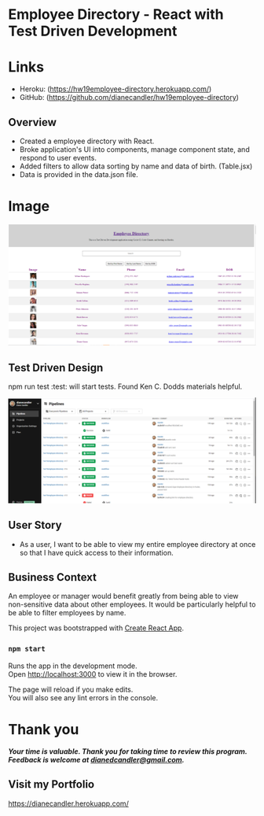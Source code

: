 # Employee Directory - React with Test Driven Development

# Links
* Heroku:  (https://hw19employee-directory.herokuapp.com/)
* GitHub:  (https://github.com/dianecandler/hw19employee-directory)

## Overview

* Created a employee directory with React. 
* Broke application's UI into components, manage component state, and respond to user events.
* Added filters to allow data sorting by name and data of birth. (Table.jsx)
* Data is provided in the data.json file.

# Image
![main page employee directory](public/employdir.png)


## Test Driven Design 

npm run test :test: will start tests. Found Ken C. Dodds materials helpful.

![Circle CI](public/test.png)

## User Story

* As a user, I want to be able to view my entire employee directory at once so that I have quick access to their information.

## Business Context

An employee or manager would benefit greatly from being able to view non-sensitive data about other employees. It would be particularly helpful to be able to filter employees by name.


This project was bootstrapped with [Create React App](https://github.com/facebook/create-react-app).

### `npm start`

Runs the app in the development mode.<br />
Open [http://localhost:3000](http://localhost:3000) to view it in the browser.

The page will reload if you make edits.<br />
You will also see any lint errors in the console.


# Thank you

***Your time is valuable. Thank you for taking time to review this program. Feedback is welcome at dianedcandler@gmail.com.***

## Visit my Portfolio

https://dianecandler.herokuapp.com/